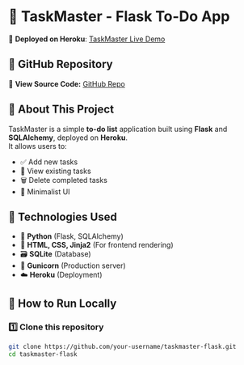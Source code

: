 # 📝 TaskMaster - Flask To-Do App

📌 **Deployed on Heroku**: [TaskMaster Live Demo](https://taskmaster-dev-c6d2824b2c71.herokuapp.com/)  

## 🔗 GitHub Repository  
🚀 **View Source Code:** [GitHub Repo](https://github.com/minyoungkim525-dev/taskmaster-flask)  

## 📌 About This Project
TaskMaster is a simple **to-do list** application built using **Flask** and **SQLAlchemy**, deployed on **Heroku**.  
It allows users to:
- ✅ Add new tasks
- 📄 View existing tasks
- 🗑️ Delete completed tasks
- 🎨 Minimalist UI

## 📌 Technologies Used
- 🐍 **Python** (Flask, SQLAlchemy)
- 🎨 **HTML, CSS, Jinja2** (For frontend rendering)
- 🗃️ **SQLite** (Database)
- 🚀 **Gunicorn** (Production server)
- ☁️ **Heroku** (Deployment)

## 📌 How to Run Locally
### 1️⃣ Clone this repository
```sh
git clone https://github.com/your-username/taskmaster-flask.git
cd taskmaster-flask

